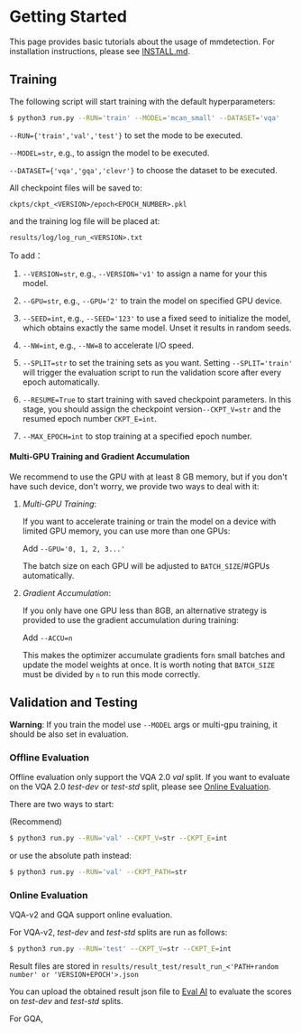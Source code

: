# Getting Started

This page provides basic tutorials about the usage of mmdetection.
For installation instructions, please see [INSTALL.md](INSTALL.md).

## Training

The following script will start training with the default hyperparameters:

```bash
$ python3 run.py --RUN='train' --MODEL='mcan_small' --DATASET='vqa'
```

```--RUN={'train','val','test'}``` to set the mode to be executed.

```--MODEL=str```, e.g., to assign the model to be executed.

```--DATASET={'vqa','gqa','clevr'}``` to choose the dataset to be executed.

All checkpoint files will be saved to:

```
ckpts/ckpt_<VERSION>/epoch<EPOCH_NUMBER>.pkl
```

and the training log file will be placed at:

```
results/log/log_run_<VERSION>.txt
```

To add：

1. ```--VERSION=str```, e.g., ```--VERSION='v1'``` to assign a name for your this model.

2. ```--GPU=str```, e.g., ```--GPU='2'``` to train the model on specified GPU device.

3. ```--SEED=int```, e.g., ```--SEED='123'``` to use a fixed seed to initialize the model, which obtains exactly the same model. Unset it results in random seeds.

4. ```--NW=int```, e.g., ```--NW=8``` to accelerate I/O speed.

5. ```--SPLIT=str``` to set the training sets as you want.  Setting ```--SPLIT='train'```  will trigger the evaluation script to run the validation score after every epoch automatically.

6. ```--RESUME=True``` to start training with saved checkpoint parameters. In this stage, you should assign the checkpoint version```--CKPT_V=str``` and the resumed epoch number ```CKPT_E=int```.

7. ```--MAX_EPOCH=int``` to stop training at a specified epoch number.


####  Multi-GPU Training and Gradient Accumulation

We recommend to use the GPU with at least 8 GB memory, but if you don't have such device, don't worry, we provide two ways to deal with it:

1. _Multi-GPU Training_: 

    If you want to accelerate training or train the model on a device with limited GPU memory, you can use more than one GPUs:

	Add ```--GPU='0, 1, 2, 3...'```

    The batch size on each GPU will be adjusted to `BATCH_SIZE`/#GPUs automatically.

2. _Gradient Accumulation_: 

    If you only have one GPU less than 8GB, an alternative strategy is provided to use the gradient accumulation during training:
	
	Add ```--ACCU=n```  
	
    This makes the optimizer accumulate gradients for`n` small batches and update the model weights at once. It is worth noting that  `BATCH_SIZE` must be divided by ```n``` to run this mode correctly. 


## Validation and Testing

**Warning**: If you train the model use ```--MODEL``` args or multi-gpu training, it should be also set in evaluation.


### Offline Evaluation

Offline evaluation only support the VQA 2.0 *val* split. If you want to evaluate on the VQA 2.0 *test-dev* or *test-std* split, please see [Online Evaluation](#Online-Evaluation).

There are two ways to start:

(Recommend)

```bash
$ python3 run.py --RUN='val' --CKPT_V=str --CKPT_E=int
```

or use the absolute path instead:

```bash
$ python3 run.py --RUN='val' --CKPT_PATH=str
```


### Online Evaluation

VQA-v2 and GQA support online evaluation.

For VQA-v2, *test-dev* and *test-std* splits are run as follows:

```bash
$ python3 run.py --RUN='test' --CKPT_V=str --CKPT_E=int
```

Result files are stored in ```results/result_test/result_run_<'PATH+random number' or 'VERSION+EPOCH'>.json```

You can upload the obtained result json file to [Eval AI](https://evalai.cloudcv.org/web/challenges/challenge-page/163/overview) to evaluate the scores on *test-dev* and *test-std* splits.

For GQA, 
